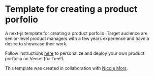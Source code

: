 # Template for creating a product porfolio

A next-js template for creating a product porfolio. Target audience are senior-level product managers with a few years experience and have a desire to showcase their work. 

Follow instructions [here](https://medium.com/@lisafeets) to personalize and deploy your own product porftolio on Vercel (for free!).

This template was created in collaboration with [Nicole Mors](https://github.com/nicolemors). 
